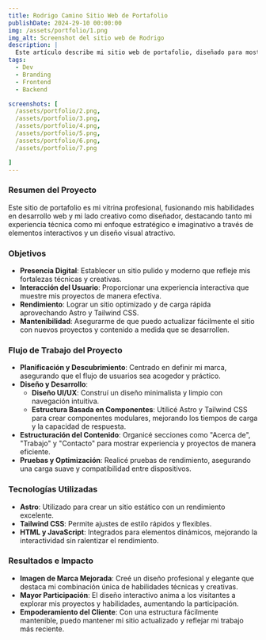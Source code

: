 ```yaml
---
title: Rodrigo Camino Sitio Web de Portafolio
publishDate: 2024-29-10 00:00:00
img: /assets/portfolio/1.png
img_alt: Screenshot del sitio web de Rodrigo
description: |
  Este artículo describe mi sitio web de portafolio, diseñado para mostrar mis habilidades en desarrollo web y creatividad. Usando Astro, Tailwind CSS, HTML y JavaScript, el sitio se centra en un rendimiento rápido, actualizaciones sencillas y un diseño atractivo para mejorar mi marca y mantener el contenido actualizado.
tags:
  - Dev
  - Branding
  - Frontend
  - Backend

screenshots: [
  /assets/portfolio/2.png,
  /assets/portfolio/3.png,
  /assets/portfolio/4.png,
  /assets/portfolio/5.png,
  /assets/portfolio/6.png,
  /assets/portfolio/7.png

]
---
```


### Resumen del Proyecto
Este sitio de portafolio es mi vitrina profesional, fusionando mis habilidades en desarrollo web y mi lado creativo como diseñador, destacando tanto mi experiencia técnica como mi enfoque estratégico e imaginativo a través de elementos interactivos y un diseño visual atractivo.

### Objetivos
- **Presencia Digital**: Establecer un sitio pulido y moderno que refleje mis fortalezas técnicas y creativas.
- **Interacción del Usuario**: Proporcionar una experiencia interactiva que muestre mis proyectos de manera efectiva.
- **Rendimiento**: Lograr un sitio optimizado y de carga rápida aprovechando Astro y Tailwind CSS.
- **Mantenibilidad**: Asegurarme de que puedo actualizar fácilmente el sitio con nuevos proyectos y contenido a medida que se desarrollen.

### Flujo de Trabajo del Proyecto
- **Planificación y Descubrimiento**: Centrado en definir mi marca, asegurando que el flujo de usuarios sea acogedor y práctico.
- **Diseño y Desarrollo**:
  - **Diseño UI/UX**: Construí un diseño minimalista y limpio con navegación intuitiva.
  - **Estructura Basada en Componentes**: Utilicé Astro y Tailwind CSS para crear componentes modulares, mejorando los tiempos de carga y la capacidad de respuesta.
- **Estructuración del Contenido**: Organicé secciones como "Acerca de", "Trabajo" y "Contacto" para mostrar experiencia y proyectos de manera eficiente.
- **Pruebas y Optimización**: Realicé pruebas de rendimiento, asegurando una carga suave y compatibilidad entre dispositivos.

### Tecnologías Utilizadas
- **Astro**: Utilizado para crear un sitio estático con un rendimiento excelente.
- **Tailwind CSS**: Permite ajustes de estilo rápidos y flexibles.
- **HTML y JavaScript**: Integrados para elementos dinámicos, mejorando la interactividad sin ralentizar el rendimiento.

### Resultados e Impacto
- **Imagen de Marca Mejorada**: Creé un diseño profesional y elegante que destaca mi combinación única de habilidades técnicas y creativas.
- **Mayor Participación**: El diseño interactivo anima a los visitantes a explorar mis proyectos y habilidades, aumentando la participación.
- **Empoderamiento del Cliente**: Con una estructura fácilmente mantenible, puedo mantener mi sitio actualizado y reflejar mi trabajo más reciente.